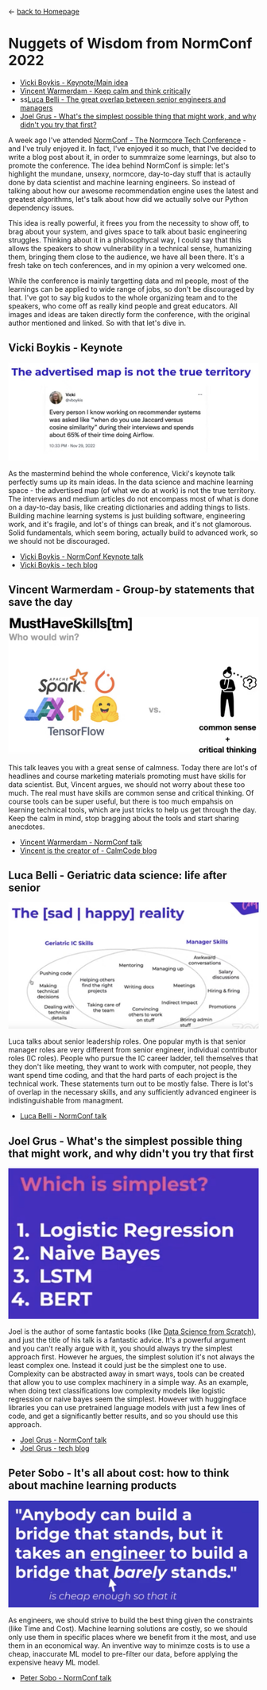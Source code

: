 
&leftarrow; [back to Homepage](../index.md)

# Nuggets of Wisdom from NormConf 2022

* [Vicki Boykis - Keynote/Main idea](#vicki-boykis---keynote)
* [Vincent Warmerdam - Keep calm and think critically](#vincent-warmerdam---group-by-statements-that-save-the-day)
* ss[Luca Belli - The great overlap between senior engineers and managers](#luca-belli---geriatric-data-science---life-after-senior)
* [Joel Grus - What's the simplest possible thing that might work, and why didn't you try that first?](#joel-grus---whats-the-simplest-possible-thing-that-might-work-and-why-didnt-you-try-that-first)

A week ago I've attended [NormConf - The Normcore Tech Conference](https://normconf.com/) - and I've truly enjoyed it. In fact, I've enjoyed it so much, that I've decided to write a blog post about it, in order to summraize some learnings, but also to promote the conference. The idea behind NormConf is simple: let's highlight the mundane, unsexy, normcore, day-to-day stuff that is actaully done by data scientist and machine learning engineers. So instead of talking about how our awesome recommendation engine uses the latest and greatest algorithms, let's talk about how did we actually solve our Python dependency issues.

This idea is really powerful, it frees you from the necessity to show off, to brag about your system, and gives space to talk about basic engineering struggles. Thinking about it in a philosophycal way, I could say that this allows the speakers to show vulnerability in a technical sense, humanizing them, bringing them close to the audience, we have all been there. It's a fresh take on tech conferences, and in my opinion a very welcomed one.

While the conference is mainly targetting data and ml people, most of the learnings can be applied to wide range of jobs, so don't be discouraged by that. I've got to say big kudos to the whole organizing team and to the speakers, who come off as really kind people and great educators. All images and ideas are taken directly form the conference, with the original author mentioned and linked. So with that let's dive in.


## Vicki Boykis - Keynote

![alt text](Vicki_Boykis.jpg "The advertised map is not the true territory")

As the mastermind behind the whole conference, Vicki's keynote talk perfectly sums up its main ideas. In the data science and machine learning space - the advertised map (of what we do at work) is not the true territory. The interviews and medium articles do not encompass most of what is done on a day-to-day basis, like creating dictionaries and adding things to lists. Building machine learning systems is just building software, engineering work, and it's fragile, and lot's of things can break, and it's not glamorous. Solid fundamentals, which seem boring, actually build to advanced work, so we should not be discouraged.

- [Vicki Boykis - NormConf Keynote talk](https://youtu.be/pR3QUegElmA?t=556)
- [Vicki Boykis - tech blog](https://vickiboykis.com/)

## Vincent Warmerdam - Group-by statements that save the day

![alt text](Vincent_Warmerdam.jpg "The real must have skills")

This talk leaves you with a great sense of calmness. Today there are lot's of headlines and course marketing materials promoting must have skills for data scientist. But, Vincent argues, we should not worry about these too much. The real must have skills are common sense and critical thinking. Of course tools can be super useful, but there is too much empahsis on learning technical tools, which are just tricks to help us get through the day. Keep the calm in mind, stop bragging about the tools and start sharing anecdotes.

- [Vincent Warmerdam - NormConf talk ](https://youtu.be/pR3QUegElmA?t=2187)
- [Vincent is the creator of - CalmCode blog](https://calmcode.io/)

## Luca Belli - Geriatric data science: life after senior

![alt text](Luca_Belli.jpg "Skill overlap between Senior IC and Management")

Luca talks about senior leadership roles. One popular myth is that senior manager roles are very different from senior engineer, individual contributor roles (IC roles). People who pursue the IC career ladder, tell themselves that they don't like meeting, they want to work with computer, not people, they want spend time coding, and that the hard parts of each project is the technical work. These statements turn out to be mostly false. There is lot's of overlap in the necessary skills, and any sufficiently advanced engineer is indistinguishable from managment.

- [Luca Belli - NormConf talk](https://youtu.be/pR3QUegElmA?t=11217)

## Joel Grus - What's the simplest possible thing that might work, and why didn't you try that first

![alt text](Joel_Grus.jpg "Simplest approach for text classification?")

Joel is the author of some fantastic books (like [Data Science from Scratch](https://joelgrus.com/2019/05/13/data-science-from-scratch-second-edition/)), and just the title of his talk is a fantastic advice. It's a powerful argument and you can't really argue with it, you should always try the simplest approach first. However he argues, the simplest solution it's not always the least complex one. Instead it could just be the simplest one to use. Complexity can be abstracted away in smart ways, tools can be created that allow you to use complex machinery in a simple way. As an example, when doing text classifications low complexity models like logistic regression or naive bayes seem the simplest. However with huggingface libraries you can use pretrained language models with just a few lines of code, and get a significantly better results, and so you should use this approach.

- [Joel Grus - NormConf talk](https://youtu.be/pR3QUegElmA?t=16892)
- [Joel Grus - tech blog](https://joelgrus.com/)

## Peter Sobo - It's all about cost: how to think about machine learning products

![alt text](Peter_Sobo.jpg "Engineering work and constraints")

As engineers, we should strive to build the best thing given the constraints (like Time and Cost). Machine learning solutions are costly, so we should only use them in specific places where we benefit from it the most, and use them in an economical way. An inventive way to minimze costs is to use a cheap, inaccurate ML model to pre-filter our data, before applying the expensive heavy ML model.

- [Peter Sobo - NormConf talk](https://youtu.be/pR3QUegElmA?t=18388)


